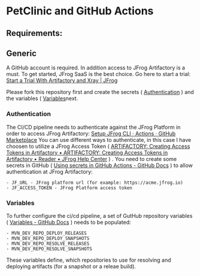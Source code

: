 # PetClinic and GitHub Actions

## 

## Requirements:

## Generic

A GitHub account is required.  In addition access to JFrog Artifactory is a must. To get started, JFrog SaaS is the best choice. Go here to start a trial: [Start a Trial With Artifactory and Xray | JFrog](https://jfrog.com/start-free/)

Please fork this repository first and create the secrets ( [Authentication](###Authentication) ) and the variables ( [Variables](###Variables )next.

### Authentication

The CI/CD pipeline needs to authenticate against the JFrog Platform in order to access JFrog Artifactory: [Setup JFrog CLI · Actions · GitHub Marketplace](https://github.com/marketplace/actions/setup-jfrog-cli)
You can use different ways to authenticate, in this case I have choosen to utilize a JFrog Access Token ( [ARTIFACTORY: Creating Access Tokens in Artifactory • ARTIFACTORY: Creating Access Tokens in Artifactory • Reader • JFrog Help Center](https://jfrog.com/help/r/how-to-generate-an-access-token-video/artifactory-creating-access-tokens-in-artifactory) ) . You need to create some secrets in GitHub ( [Using secrets in GitHub Actions - GitHub Docs](https://docs.github.com/en/actions/security-guides/using-secrets-in-github-actions) ) to allow authentication at JFrog Artifactory:

    - JF_URL - JFrog platform url (for example: https://acme.jfrog.io)
    - JF_ACCESS_TOKEN - JFrog Platform access token

### Variables

To further configure the ci/cd pipeline, a set of GutHub repository variables ( [Variables - GitHub Docs](https://docs.github.com/en/actions/learn-github-actions/variables) ) needs to be populated:

    - MVN_DEV_REPO_DEPLOY_RELEASES
    - MVN_DEV_REPO_DEPLOY_SNAPSHOTS
    - MVN_DEV_REPO_RESOLVE_RELEASES
    - MVN_DEV_REPO_RESOLVE_SNAPSHOTS

These variables define, which repositories to use for resolving and deploying artifacts (for a snapshot or a releae build). 
